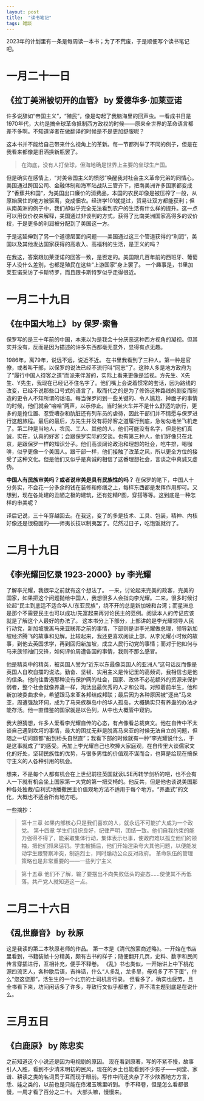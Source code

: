 ```yaml
---
layout: post
title:  "读书笔记"
tags: 雑談
---
```


2023年的计划里有一条是每周读一本书；为了不荒废，于是顺便写个读书笔记吧。

# 一月二十一日
## 《拉丁美洲被切开的血管》 by 爱德华多·加莱亚诺
许多说辞如“帝国主义”，“殖民”，像是勾起了我脑海里的回声虫。一看成书日是1970年代，大约是搞全球革命抵制西方政权的时候——原来全世界的革命语言都差不多啊。不知道译者在做翻译的时候是不是更加舒服呢？

这本书并不能给自己带来什么视角上的革新。每一节都列举了不同的例子，但是在我看来都像是旧酒换新瓶罢了。
> 在海底，没有人打垒球，但海地确是世界上主要的垒球生产国。

但是确实在感情上，“对美帝国主义的愤怒”唤醒我对社会主义革命兄弟的同情心。
美国通过跨国公司、金融体制和海军陆战队三管齐下，把南美洲许多国家都变成了”香蕉共和国“，为美国出口廉价的消费品，本国的农民却像是被压榨了一般，从原始居住的地方被驱离，变成佃农。经济学101就提过，贸易让双方都能获利；但从南美洲的例子中，我们却似乎完全无法看到农户的生活有什么样的提升。这一点可以用议价权来解释，美国通过非谈判的方式，获得了比南美洲国家高得多的议价权，于是更多的利润被分配到了美国这一方。

于是这延伸到了另一个道德层面的问题——美国通过这三个管道获得的“利润”，美国以及其他发达国家获得的高收入、高福利的生活，是正义的吗？

在我这，答案跟加莱亚诺的回答一致，是否定的。美国跟几百年前的西班牙、葡萄牙人没什么差别，也都是殖民在这些“上游国家”身上罢了。
一个趣事是，书里加莱亚诺采访了卡斯特罗，而且跟卡斯特罗似乎走得很近。

# 一月二十九日
## 《在中国大地上》 by 保罗·索鲁
保罗写的是三十年前的中国，本来以为是我会十分厌恶这种西方视角的凝视。但其实并没有，反而是因为描述的许多东西都毫无意外，显得有点无趣。

1986年，离79年，说远不远，说近不近。
在书里我看到了三种人。第一种是官僚，或者叫干部，以保罗的说法已经不流行叫“同志”了。这种人多是地方政府为了“履行中国人待客之道”而派来伴游的，实际上看来更像是监视。方先生、X先生、Y先生，我现在已经记不住名字了。他们嘴上会说着惯常的套话，因为路线的改变，已经不说那些口号式的语言了，取而代之的是为了修饰这种路线的剧变而制造的更令人不知所谓的话语。每当保罗问到一些关键的、令人尴尬、掉面子的事情的时候，他们就会“哈哈”两声，以示停止。当时坐火车并不是什么舒适的旅行，更多的是抢位置、忍受嘈杂和肮脏还有列车员的虐待，因此干部们并不情愿与保罗进行这趟旅程。最后的最后，方先生并没有将好客之道履行到底，急匆匆地坐飞机走了。第二种是当地人，农民、工人、其他的人，他们可能没有名字，但是他们真诚，实在，认真的好客；会跟保罗实际的交谈。也有第三种人，他们好像只在北京，是跟保罗一样的知识分子。他们高谈阔论政治和理想的社会，吃牛排，喝咖啡，似乎更像一个美国人。跟干部一样，他们接触了改革之风，所以更全方位的接受了这种文化。但是他们又似乎是真诚的相信了这番理想社会，言谈之中真诚又虚伪。

**中国人有民族审美吗？或者说审美是具有民族性的吗？**
在保罗的笔下，中国人十分务实，不会花一分多余的钱在装修和修缮之上，每样东西都是发挥作用即可。又想到，现在各处建的丑陋之极的建筑，还有蛇精P图，穿搭等等。这到底是一种怎样的审美呢？

译后记说，三十年穿越回去。在我这，变了的多是技术、工具、包装，精神、内核好像还是很稳固的——师夷长技以制夷罢了。茫然过日子，吃饱饭就行了。

# 二月十九日
## 《李光耀回忆录 1923-2000》by 李光耀
了解李光耀，我很早之前就有这个想法了。
一来，讨论起来完美的政客，完美的国家，如果把这个问题抛给中国人，我想很多人会指向李光耀。二来，很多时候讨论起“民主到底适不适合华人/东亚民族”，绕不开的总是新加坡和台湾；而星洲总是那个不需要民主也可以成功/先富起来再讨论民主的范例。阅读本人的传记应该就是了解这个人最好的办法了。
这本书分上下部分，上部讲的是李光耀领导人民行动党，新加坡脱离马来亚联邦之前的事情，下部则是讲李光耀做总理，领导新加坡经济腾飞的故事和见解。比较起来，我还更喜欢阅读上部，从李光耀小时候的故事，到他去英国求学，再到回归新加坡，成立人民行动党的事情；而对于他如何与马来族领袖们交锋，如何评价周遭各国的事情，我则不那么感冒。

他是精英中的精英，被英国人誉为“近东以东最像英国人的亚洲人”这句话反而像是英国人自吹自擂的说法。勤奋、坚韧、实用主义是传记里的高频词，我相信也是他的信条。他向往香港那种没有保护网的社会，国家、政体不必花额外的资源来保护弱者，整个社会就像养蛊一样，淘汰出最优秀的人才和公司。对照着前半生，他和新加坡委曲求全，希望跟马来亚各邦结成邦联；最后因为各种原因被“逐出”马来亚，周遭强敌环伺，成为了马来族群岛中的华人孤岛，大概确实只有养蛊的办法才能存活。他一直借鉴的国家就是以色列，从中也大概管中窥豹。

我大胆猜想，许多人爱看李光耀自传的心态，有点像看总裁爽文。他在自传中不太谈自己遇到坎坷的事情，最大的困扰无非是脱离马来亚的时候无法自立的问题，但随之一切问题都“船到桥头自然直”；我看下部的时候就有一种“李光耀说什么，于是这事就成了”的感受。再加上李光耀自己也吹捧大家庭观，在自传里大谈儒家文化的好处，坚韧民族性的优势，与很多男性的价值观不谋而合，也算是给现在搞保守主义的人各种引用的机会。

想来，不是每个人都有机会在上世纪前往英国就读LSE再转学剑桥的吧，也不会有人一下就有机会坐上国家第一大党的第一把交椅的。他反共，但是他也谈说美国那种各处独裁/自利式地播撒民主价值观地方法不适用于每个地方。“养蛊式”的文化，大概也不适合所有地方吧。

一些摘抄：
> 第十三章 如果内部核心只是我们喜欢的人，就永远不可能扩大成为一个政党。
> 第十四章 学生们组织良好，纪律严明，团结一致。他们自我约束的能力强得不得了，能采取集体行动，集体表示乜事，使政府难以孤立他们的领袖，把他们抓来惩罚。学生被捕后，他们开始渲染夸大其他问题，以便能发动学生跟警察冲突，制造烈士，同时煽动公众反对政府。
革命队伍的管理策略也是非常重要的——一些列宁主义

> 第十五章 他们不了解，输了要摆出不向失败低头的姿态……使使其不再低落。共产党人就知道这一点。

# 二月二十六日
## 《乱世靡音》 by 秋原
这是我读的第二本秋原老师的作品。
第一本是《清代旅蒙商述略》。一开始在书店里看到，书籍装帧十分精美，颇有古书的样子；随便翻开几页，史料、数字和民间传言穿插进行，互相补充，便手不释卷。
《乱》书也类似，一开始讲上中下桃花源四流艺人，各种歇后语，吉祥话，什么“人多乱，龙多旱，母鸡多了不下蛋”，什么“您这您那”，活生生的一个北京的士司机言行录。
但看多了，确实也疲劳，且全书看下来，坊间闲话多了许多，导致行文似乎都散了，弄不清主题到底是在说什么。

# 三月五日
## 《白鹿原》 by 陈忠实
之前知道这个小说还是因为电视剧的原因。
现在看到原著，写的不紧不慢，故事引人入胜，看到不少清末明初的民风，现在的乡土也能看到不少影子——祠堂、家谱、耕读之类的名词贯于耳而现于眼前。写作中间还夹杂了不少陕西地方方言，恁、娃之类的，以前也是只能在佟湘玉嘴里听到。
手不释卷，但是怎么看都很慢，一周才看了百分之二十。
大部头嘛，慢慢来。